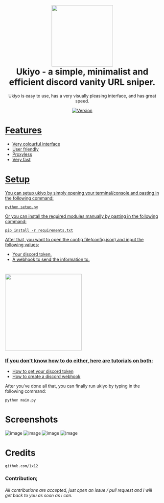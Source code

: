 <h1 align="center">
	<img src="https://i.postimg.cc/Hc7NSz24/ukiyo.jpg" width="200px"><br>
    Ukiyo - a simple, minimalist and efficient discord vanity URL sniper.
</h1>

<p align="center">
	Ukiyo is easy to use, has a very visually pleasing interface, and has great speed.
</p>

<p align="center">
	<a href="https://deno.land" target="_blank">
    	<img src="https://img.shields.io/badge/Version-1.0.0-7DCDE3?style=for-the-badge" alt="Version">
</p>

# Features
- Very colourful interface
- User friendly
- Proxyless
- Very fast
	
# Setup
	
You can setup ukiyo by simply opening your terminal/console and pasting in the following command:
```
python setup.py
```
Or you can install the required modules manually by pasting in the following command:

```
pip install -r requirements.txt
```
After that, you want to open the config file(config.json) and input the following values:
- Your discord token.
- A webhook to send the information to.

<h1 align="left">
	<img src="https://cdn.discordapp.com/attachments/925859840734167122/926380233999913000/config.png" width="250px"><br>
</h1>

### If you don't know how to do either, here are tutorials on both:

- [How to get your discord token ](https://www.youtube.com/watch?v=3qzpmTIQ-Gs)
- [How to create a discord webhook](https://www.youtube.com/watch?v=fKksxz2Gdnc)

After you've done all that, you can finally run ukiyo by typing in the following command:
```
python main.py
```

# Screenshots

![image](https://cdn.discordapp.com/attachments/925859840734167122/926380234905882654/1x.png)
![image](https://cdn.discordapp.com/attachments/925859840734167122/926380234608103424/2x.png)
![image](https://cdn.discordapp.com/attachments/925859840734167122/926380234415177728/3x.png)
![image](https://cdn.discordapp.com/attachments/925859840734167122/926380234218029066/4x.png)

# Credits
```
github.com/1x12
```

### Contribution;
###### All contributions are accepted, just open an issue / pull request and i will get back to you as soon as i can.
